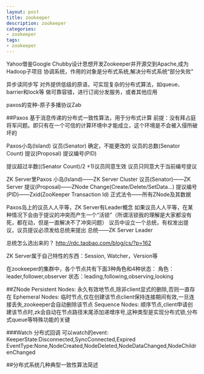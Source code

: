 ```yaml
---
layout: post
title: zookeeper
description: zookeeper
categories:
- zookeeper
tags:
- zookeeper
---
```

Yahoo借鉴Google Chubby设计思想开发Zookeeper并开源交到Apache,成为Hadoop子项目
协调系统，作用的对象是分布式系统,解决分布式系统“部分失败”

异步读同步写
对外提供低级的原语，可实现复杂的分布式算法，如queue、barrier和lock等
做可靠容错，进行订阅分发服务，或者其他应用

paxos的变种-原子多播协议Zab


##Paxos
基于消息传递的分布式一致性算法，用于分布式计算
前提：没有拜占庭将军问题。即只有在一个可信的计算环境中才能成立，这个环境是不会被入侵所破坏的


Paxos小岛(Island)
议员(Senator)
确定，不能更改的 议员的总数(Senator Count)
提议(Proposal)
提议编号(PID)

提议超过半数((Senator Count)/2 +1)议员同意生效
议员只同意大于当前编号提议


ZK Server里Paxos
小岛(Island)——ZK Server Cluster
议员(Senator)——ZK Server
提议(Proposal)——ZNode Change(Create/Delete/SetData…)
提议编号(PID)——Zxid(ZooKeeper Transaction Id)
正式法令——所有ZNode及其数据

Paxos岛上的议员人人平等，ZK Server有Leader概念
如果议员人人平等，在某种情况下会由于提议的冲突而产生一个“活锁”（所谓活锁我的理解是大家都没有死，都在动，但是一直解决不了冲突问题）
议员中设立一个总统，有权发出提议，议员提议必须发给总统来提出
总统——ZK Server Leader


总统怎么选出来的？
http://rdc.taobao.com/blog/cs/?p=162

ZK Server属于自己特性的东西：Session, Watcher，Version等


在zookeeper的集群中，各个节点共有下面3种角色和4种状态：
角色：leader,follower,observer
状态：leading,following,observing,looking

##ZNode
Persistent Nodes: 永久有效地节点,除非client显式的删除,否则一直存在
Ephemeral Nodes: 临时节点,仅在创建该节点client保持连接期间有效,一旦连接丢失,zookeeper会自动删除该节点
Sequence Nodes: 顺序节点,client申请创建该节点时,zk会自动在节点路径末尾添加递增序号,这种类型是实现分布式锁,分布式queue等特殊功能的关键

###Watch
分布式回调
可以watch的event:
KeeperState:Disconnected,SyncConnected,Expired
EventType:None,NodeCreated,NodeDeleted,NodeDataChanged,NodeChildrenChanged



##分布式系统几种典型一致性算法简述
